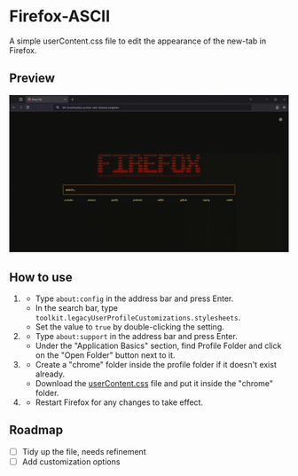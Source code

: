 # Firefox-ASCII
A simple userContent.css file to edit the appearance of the new-tab in Firefox.

## Preview
![preview](/assets/preview.gif)

## How to use
1. * Type ```about:config``` in the address bar and press Enter.
   * In the search bar, type ```toolkit.legacyUserProfileCustomizations.stylesheets```.
   * Set the value to ```true``` by double-clicking the setting.

2. * Type ```about:support``` in the address bar and press Enter.
   * Under the "Application Basics" section, find Profile Folder and click on the "Open Folder" button next to it.

3. * Create a "chrome" folder inside the profile folder if it doesn't exist already.
   * Download the [userContent.css](userContent.css) file and put it inside the "chrome" folder.

4. * Restart Firefox for any changes to take effect.

## Roadmap
- [ ] Tidy up the file, needs refinement
- [ ] Add customization options